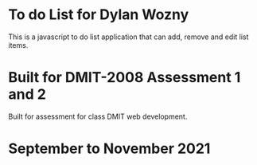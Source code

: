 # To do List for Dylan Wozny

This is a javascript to do list application that can add, remove and edit list items.

# Built for DMIT-2008 Assessment 1 and 2

Built for assessment for class DMIT web development.

# September to November 2021
